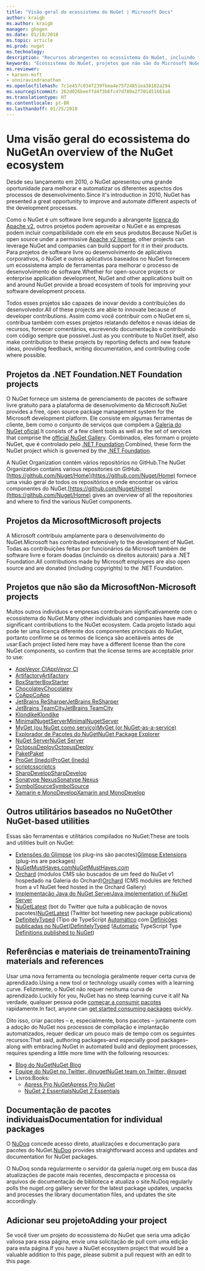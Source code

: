 ```yaml
---
title: "Visão geral do ecossistema do NuGet | Microsoft Docs"
author: kraigb
ms.author: kraigb
manager: ghogen
ms.date: 01/18/2018
ms.topic: article
ms.prod: nuget
ms.technology: 
description: "Recursos abrangentes no ecossistema do NuGet, incluindo fontes NuGet, projetos que não são do Microsoft NuGet, utilitários e materiais de treinamento."
keywords: "Ecossistema do NuGet, projetos que não são do Microsoft NuGet, software livre do NuGet, utilitários do NuGet, materiais de treinamento do NuGet"
ms.reviewer:
- karann-msft
- unniravindranathan
ms.openlocfilehash: 7c1e457c034f239fbea4e75f24851ea38182a294
ms.sourcegitcommit: 262d026beeffd4f3b6fc47d780a2f701451663a8
ms.translationtype: HT
ms.contentlocale: pt-BR
ms.lasthandoff: 01/25/2018
---
```

# <a name="an-overview-of-the-nuget-ecosystem"></a><span data-ttu-id="5ae63-104">Uma visão geral do ecossistema do NuGet</span><span class="sxs-lookup"><span data-stu-id="5ae63-104">An overview of the NuGet ecosystem</span></span>

<span data-ttu-id="5ae63-105">Desde seu lançamento em 2010, o NuGet apresentou uma grande oportunidade para melhorar e automatizar os diferentes aspectos dos processos de desenvolvimento.</span><span class="sxs-lookup"><span data-stu-id="5ae63-105">Since it's introduction in 2010, NuGet has presented a great opportunity to improve and automate different aspects of the development processes.</span></span>

<span data-ttu-id="5ae63-106">Como o NuGet é um software livre segundo a abrangente [licença do Apache v2](http://choosealicense.com/licenses/apache/), outros projetos podem aproveitar o NuGet e as empresas podem incluir compatibilidade com ele em seus produtos.</span><span class="sxs-lookup"><span data-stu-id="5ae63-106">Because NuGet is open source under a permissive [Apache v2 license](http://choosealicense.com/licenses/apache/), other projects can leverage NuGet and companies can build support for it in their products.</span></span> <span data-ttu-id="5ae63-107">Para projetos de software livre ou desenvolvimento de aplicativos corporativos, o NuGet e outros aplicativos baseados no NuGet fornecem um ecossistema amplo de ferramentas para melhorar o processo de desenvolvimento de software.</span><span class="sxs-lookup"><span data-stu-id="5ae63-107">Whether for open-source projects or enterprise application development, NuGet and other applications built on and around NuGet provide a broad ecosystem of tools for improving your software development process.</span></span>

<span data-ttu-id="5ae63-108">Todos esses projetos são capazes de inovar devido a contribuições do desenvolvedor.</span><span class="sxs-lookup"><span data-stu-id="5ae63-108">All of these projects are able to innovate because of developer contributions.</span></span> <span data-ttu-id="5ae63-109">Assim como você contribuir com o NuGet em si, contribua também com esses projetos relatando defeitos e novas ideias de recursos, fornecer comentários, escrevendo documentação e contribuindo com código sempre que possível.</span><span class="sxs-lookup"><span data-stu-id="5ae63-109">Just as you contribute to NuGet itself, also make contribution to these projects by reporting defects and new feature ideas, providing feedback, writing documentation, and contributing code where possible.</span></span>

## <a name="net-foundation-projects"></a><span data-ttu-id="5ae63-110">Projetos da .NET Foundation</span><span class="sxs-lookup"><span data-stu-id="5ae63-110">.NET Foundation projects</span></span>

<span data-ttu-id="5ae63-111">O NuGet fornece um sistema de gerenciamento de pacotes de software livre gratuito para a plataforma de desenvolvimento da Microsoft.</span><span class="sxs-lookup"><span data-stu-id="5ae63-111">NuGet provides a free, open source package management system for the Microsoft development platform.</span></span> <span data-ttu-id="5ae63-112">Ele consiste em algumas ferramentas de cliente, bem como o conjunto de serviços que compõem a [Galeria do NuGet oficial](http://www.nuget.org).</span><span class="sxs-lookup"><span data-stu-id="5ae63-112">It consists of a few client tools as well as the set of services that comprise the [official NuGet Gallery](http://www.nuget.org).</span></span> <span data-ttu-id="5ae63-113">Combinados, eles formam o projeto NuGet, que é controlado pelo [.NET Foundation](http://www.dotnetfoundation.org/).</span><span class="sxs-lookup"><span data-stu-id="5ae63-113">Combined, these form the NuGet project which is governed by the [.NET Foundation](http://www.dotnetfoundation.org/).</span></span>

<span data-ttu-id="5ae63-114">A NuGet Organization contém vários repositórios no GitHub.</span><span class="sxs-lookup"><span data-stu-id="5ae63-114">The NuGet Organization contains various repositories on GitHub.</span></span> <span data-ttu-id="5ae63-115">[https://github.com/Nuget/Home](https://github.com/Nuget/Home) fornece uma visão geral de todos os repositórios e onde encontrar os vários componentes do NuGet.</span><span class="sxs-lookup"><span data-stu-id="5ae63-115">[https://github.com/Nuget/Home](https://github.com/Nuget/Home) gives an overview of all the repositories and where to find the various NuGet components.</span></span>

## <a name="microsoft-projects"></a><span data-ttu-id="5ae63-116">Projetos da Microsoft</span><span class="sxs-lookup"><span data-stu-id="5ae63-116">Microsoft projects</span></span>

<span data-ttu-id="5ae63-117">A Microsoft contribuiu amplamente para o desenvolvimento do NuGet.</span><span class="sxs-lookup"><span data-stu-id="5ae63-117">Microsoft has contributed extensively to the development of NuGet.</span></span> <span data-ttu-id="5ae63-118">Todas as contribuições feitas por funcionários da Microsoft também de software livre e foram doadas (incluindo os direitos autorais) para a .NET Foundation.</span><span class="sxs-lookup"><span data-stu-id="5ae63-118">All contributions made by Microsoft employees are also open source and are donated (including copyrights) to the .NET Foundation.</span></span>

## <a name="non-microsoft-projects"></a><span data-ttu-id="5ae63-119">Projetos que não são da Microsoft</span><span class="sxs-lookup"><span data-stu-id="5ae63-119">Non-Microsoft projects</span></span>

<span data-ttu-id="5ae63-120">Muitos outros indivíduos e empresas contribuíram significativamente com o ecossistema do NuGet.</span><span class="sxs-lookup"><span data-stu-id="5ae63-120">Many other individuals and companies have made significant contributions to the NuGet ecosystem.</span></span> <span data-ttu-id="5ae63-121">Cada projeto listado aqui pode ter uma licença diferente dos componentes principais do NuGet, portanto confirme se os termos de licença são aceitáveis antes de usar:</span><span class="sxs-lookup"><span data-stu-id="5ae63-121">Each project listed here may have a different license than the core NuGet components, so confirm that the license terms are acceptable prior to use:</span></span>

- [<span data-ttu-id="5ae63-122">AppVeyor CI</span><span class="sxs-lookup"><span data-stu-id="5ae63-122">AppVeyor CI</span></span>](https://www.appveyor.com/)
- [<span data-ttu-id="5ae63-123">Artifactory</span><span class="sxs-lookup"><span data-stu-id="5ae63-123">Artifactory</span></span>](https://www.jfrog.com/artifactory/)
- [<span data-ttu-id="5ae63-124">BoxStarter</span><span class="sxs-lookup"><span data-stu-id="5ae63-124">BoxStarter</span></span>](http://boxstarter.org/)
- [<span data-ttu-id="5ae63-125">Chocolatey</span><span class="sxs-lookup"><span data-stu-id="5ae63-125">Chocolatey</span></span>](https://chocolatey.org/)
- [<span data-ttu-id="5ae63-126">CoApp</span><span class="sxs-lookup"><span data-stu-id="5ae63-126">CoApp</span></span>](http://coapp.org/)
- [<span data-ttu-id="5ae63-127">JetBrains ReSharper</span><span class="sxs-lookup"><span data-stu-id="5ae63-127">JetBrains ReSharper</span></span>](https://resharper-plugins.jetbrains.com/)
- [<span data-ttu-id="5ae63-128">JetBrains TeamCity</span><span class="sxs-lookup"><span data-stu-id="5ae63-128">JetBrains TeamCity</span></span>](https://www.jetbrains.com/teamcity/)
- [<span data-ttu-id="5ae63-129">Klondike</span><span class="sxs-lookup"><span data-stu-id="5ae63-129">Klondike</span></span>](https://github.com/themotleyfool/Klondike)
- [<span data-ttu-id="5ae63-130">MinimalNugetServer</span><span class="sxs-lookup"><span data-stu-id="5ae63-130">MinimalNugetServer</span></span>](https://github.com/TanukiSharp/MinimalNugetServer)
- [<span data-ttu-id="5ae63-131">MyGet (ou NuGet como serviço)</span><span class="sxs-lookup"><span data-stu-id="5ae63-131">MyGet (or NuGet-as-a-service)</span></span>](http://www.myget.org/)
- [<span data-ttu-id="5ae63-132">Explorador de Pacotes do NuGet</span><span class="sxs-lookup"><span data-stu-id="5ae63-132">NuGet Package Explorer</span></span>](https://github.com/NuGetPackageExplorer/NuGetPackageExplorer)
- [<span data-ttu-id="5ae63-133">NuGet Server</span><span class="sxs-lookup"><span data-stu-id="5ae63-133">NuGet Server</span></span>](http://nugetserver.net/)
- [<span data-ttu-id="5ae63-134">OctopusDeploy</span><span class="sxs-lookup"><span data-stu-id="5ae63-134">OctopusDeploy</span></span>](https://octopus.com/)
- [<span data-ttu-id="5ae63-135">Paket</span><span class="sxs-lookup"><span data-stu-id="5ae63-135">Paket</span></span>](https://fsprojects.github.io/Paket/)
- [<span data-ttu-id="5ae63-136">ProGet (Inedo)</span><span class="sxs-lookup"><span data-stu-id="5ae63-136">ProGet (Inedo)</span></span>](http://inedo.com/proget)
- [<span data-ttu-id="5ae63-137">scriptcs</span><span class="sxs-lookup"><span data-stu-id="5ae63-137">scriptcs</span></span>](http://scriptcs.net/)
- [<span data-ttu-id="5ae63-138">SharpDevelop</span><span class="sxs-lookup"><span data-stu-id="5ae63-138">SharpDevelop</span></span>](http://community.sharpdevelop.net/blogs/mattward/archive/2011/01/23/NuGetSupportInSharpDevelop.aspx)
- [<span data-ttu-id="5ae63-139">Sonatype Nexus</span><span class="sxs-lookup"><span data-stu-id="5ae63-139">Sonatype Nexus</span></span>](http://www.sonatype.com/nexus-repository-sonatype)
- [<span data-ttu-id="5ae63-140">SymbolSource</span><span class="sxs-lookup"><span data-stu-id="5ae63-140">SymbolSource</span></span>](http://www.symbolsource.org/Public)
- [<span data-ttu-id="5ae63-141">Xamarin e MonoDevelop</span><span class="sxs-lookup"><span data-stu-id="5ae63-141">Xamarin and MonoDevelop</span></span>](https://github.com/mrward/monodevelop-nuget-addin)

## <a name="other-nuget-based-utilities"></a><span data-ttu-id="5ae63-142">Outros utilitários baseados no NuGet</span><span class="sxs-lookup"><span data-stu-id="5ae63-142">Other NuGet-based utilities</span></span>

<span data-ttu-id="5ae63-143">Essas são ferramentas e utilitários compilados no NuGet:</span><span class="sxs-lookup"><span data-stu-id="5ae63-143">These are tools and utilities built on NuGet:</span></span>

- <span data-ttu-id="5ae63-144">[Extensões do Glimpse](http://getglimpse.com/Packages) (os plug-ins são pacotes)</span><span class="sxs-lookup"><span data-stu-id="5ae63-144">[Glimpse Extensions](http://getglimpse.com/Packages) (plug-ins are packages)</span></span>
- [<span data-ttu-id="5ae63-145">NuGetMustHaves.com</span><span class="sxs-lookup"><span data-stu-id="5ae63-145">NuGetMustHaves.com</span></span>](http://nugetmusthaves.com/)
- <span data-ttu-id="5ae63-146">[Orchard](http://www.orchardproject.net/) (módulos CMS são buscados de um feed do NuGet v1 hospedado na Galeria do Orchard)</span><span class="sxs-lookup"><span data-stu-id="5ae63-146">[Orchard](http://www.orchardproject.net/) (CMS modules are fetched from a v1 NuGet feed hosted in the Orchard Gallery)</span></span>
- [<span data-ttu-id="5ae63-147">Implementação Java do NuGet Server</span><span class="sxs-lookup"><span data-stu-id="5ae63-147">Java implementation of NuGet Server</span></span>](http://jonnyzzz.com/blog/2012/03/07/nuget-server-in-pure-java/)
- <span data-ttu-id="5ae63-148">[NuGetLatest](https://twitter.com/NuGetLatest) (bot do Twitter que tuíta a publicação de novos pacotes)</span><span class="sxs-lookup"><span data-stu-id="5ae63-148">[NuGetLatest](https://twitter.com/NuGetLatest) (Twitter bot tweeting new package publications)</span></span>
- <span data-ttu-id="5ae63-149">[DefinitelyTyped](http://definitelytyped.org/) (Tipo de TypeScript [Automático](https://github.com/DefinitelyTyped/NugetAutomation/) com [Definições publicadas no NuGet](http://www.nuget.org/packages?q=DefinitelyTyped))</span><span class="sxs-lookup"><span data-stu-id="5ae63-149">[DefinitelyTyped](http://definitelytyped.org/) ([Automatic](https://github.com/DefinitelyTyped/NugetAutomation/) TypeScript Type [Definitions published to NuGet](http://www.nuget.org/packages?q=DefinitelyTyped))</span></span>

## <a name="training-materials-and-references"></a><span data-ttu-id="5ae63-150">Referências e materiais de treinamento</span><span class="sxs-lookup"><span data-stu-id="5ae63-150">Training materials and references</span></span>

<span data-ttu-id="5ae63-151">Usar uma nova ferramenta ou tecnologia geralmente requer certa curva de aprendizado.</span><span class="sxs-lookup"><span data-stu-id="5ae63-151">Using a new tool or technology usually comes with a learning curve.</span></span> <span data-ttu-id="5ae63-152">Felizmente, o NuGet não requer nenhuma curva de aprendizado.</span><span class="sxs-lookup"><span data-stu-id="5ae63-152">Luckily for you, NuGet has no steep learning curve it all!</span></span> <span data-ttu-id="5ae63-153">Na verdade, qualquer pessoa pode [começar a consumir pacotes](../quickstart/use-a-package.md) rapidamente.</span><span class="sxs-lookup"><span data-stu-id="5ae63-153">In fact, anyone can [get started consuming packages](../quickstart/use-a-package.md) quickly.</span></span>

<span data-ttu-id="5ae63-154">Dito isso, criar pacotes – e, especialmente, bons pacotes – juntamente com a adoção do NuGet nos processos de compilação e implantação automatizados, requer dedicar um pouco mais de tempo com os seguintes recursos:</span><span class="sxs-lookup"><span data-stu-id="5ae63-154">That said, authoring packages–and especially good packages–along with  embracing NuGet in automated build and deployment processes, requires spending a little more time with the following resources:</span></span>

- [<span data-ttu-id="5ae63-155">Blog do NuGet</span><span class="sxs-lookup"><span data-stu-id="5ae63-155">NuGet Blog</span></span>](http://blog.nuget.org/)
- [<span data-ttu-id="5ae63-156">Equipe do NuGet no Twitter, @nuget</span><span class="sxs-lookup"><span data-stu-id="5ae63-156">NuGet team on Twitter, @nuget</span></span>](http://twitter.com/nuget)
- <span data-ttu-id="5ae63-157">Livros:</span><span class="sxs-lookup"><span data-stu-id="5ae63-157">Books:</span></span>
  - [<span data-ttu-id="5ae63-158">Apress Pro NuGet</span><span class="sxs-lookup"><span data-stu-id="5ae63-158">Apress Pro NuGet</span></span>](http://bit.ly/ProNuGet)
  - [<span data-ttu-id="5ae63-159">NuGet 2 Essentials</span><span class="sxs-lookup"><span data-stu-id="5ae63-159">NuGet 2 Essentials</span></span>](http://www.amazon.com/NuGet-2-Essentials-Damir-Arh-ebook/dp/B00GTQD5M4)

## <a name="documentation-for-individual-packages"></a><span data-ttu-id="5ae63-160">Documentação de pacotes individuais</span><span class="sxs-lookup"><span data-stu-id="5ae63-160">Documentation for individual packages</span></span>

<span data-ttu-id="5ae63-161">O [NuDoq](http://nudoq.org) concede acesso direto, atualizações e documentação para pacotes do NuGet.</span><span class="sxs-lookup"><span data-stu-id="5ae63-161">[NuDoq](http://nudoq.org) provides straightforward access and updates and documentation for NuGet packages.</span></span>

<span data-ttu-id="5ae63-162">O NuDoq sonda regularmente o servidor da galeria nuget.org em busca das atualizações de pacote mais recentes, descompacta e processa os arquivos de documentação de biblioteca e atualiza o site.</span><span class="sxs-lookup"><span data-stu-id="5ae63-162">NuDoq regularly polls the nuget.org gallery server for the latest package updates, unpacks and processes the library documentation files, and updates the site accordingly.</span></span>

## <a name="adding-your-project"></a><span data-ttu-id="5ae63-163">Adicionar seu projeto</span><span class="sxs-lookup"><span data-stu-id="5ae63-163">Adding your project</span></span>

<span data-ttu-id="5ae63-164">Se você tiver um projeto do ecossistema do NuGet que seria uma adição valiosa para essa página, envie uma solicitação de pull com uma edição para esta página.</span><span class="sxs-lookup"><span data-stu-id="5ae63-164">If you have a NuGet ecosystem project that would be a valuable addition to this page, please  submit a pull request with an edit to this page.</span></span>
